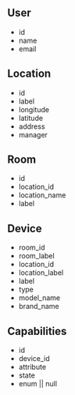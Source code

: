 ## User
 - id
 - name
 - email

## Location
 - id
 - label
 - longitude
 - latitude
 - address
 - manager

## Room
 - id
 - location_id
 - location_name
 - label

## Device
 - room_id
 - room_label
 - location_id
 - location_label
 - label
 - type
 - model_name
 - brand_name

## Capabilities
 - id
 - device_id
 - attribute
 - state
 - enum || null

